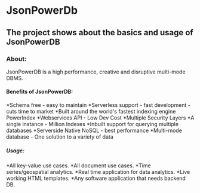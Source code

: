 # JsonPowerDb

## The project shows about the basics and usage of JsonPowerDB

### About:
JsonPowerDB is a high performance, creative and disruptive multi-mode DBMS.

#### Benefits of JsonPowerDB:

*Schema free - easy to maintain
*Serverless support - fast development - cuts time to market
*Built around the world's fastest indexing engine PowerIndex
*Webservices API - Low Dev Cost
*Multiple Security Layers
*A single instance - Million Indexes
*Inbuilt support for querying multiple databases
*Serverside Native NoSQL - best performance
*Multi-mode database - One solution to a variety of data

##### Usage:

*All key-value use cases.
*All document use cases.
*Time series/geospatial analytics.
*Real time application for data analytics.
*Live working HTML templates.
*Any software application that needs backend DB.
